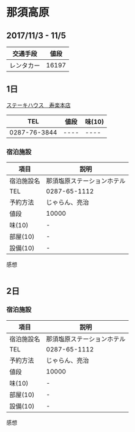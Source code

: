 # 那須高原
## 2017/11/3 - 11/5

|交通手段| 値段 |
| --- | --- |
| レンタカー | 16197 |

## 1日
[ステーキハウス　寿楽本店](http://www.saikoro-steak.com/shop.html)  

|  TEL  |  値段  |  味(10)  | 
| ---- | ---- | ---- |
| 0287-76-3844 | ---- | ---- |

### 宿泊施設
| 項目 | 説明 |
| ---- | --- |
| 宿泊施設名 | 那須塩原ステーションホテル | 
| TEL | 0287-65-1112 | 
| 予約方法 | じゃらん、亮治 | 
| 値段 | 10000 | 
| 味(10) | - | 
| 部屋(10) | - | 
| 設備(10) | - | 
感想
```
```

## 2日
### 宿泊施設
| 項目 | 説明 |
| ---- | --- |
| 宿泊施設名 | 那須塩原ステーションホテル | 
| TEL | 0287-65-1112 | 
| 予約方法 | じゃらん、亮治 | 
| 値段 | 10000 | 
| 味(10) | - | 
| 部屋(10) | - | 
| 設備(10) | - | 
感想
```
```
